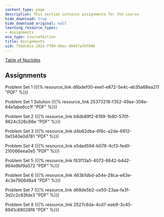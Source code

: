 ```yaml
---
content_type: page
description: This section contains assignments for the course.
hide_download: true
hide_download_original: null
learning_resource_types:
- Assignments
ocw_type: CourseSection
title: Assignments
uid: 75ddc6ce-282e-ff89-d8ac-49457a76f098
---
```


[Table of Nuclides](http://atom.kaeri.re.kr/)

Assignments
-----------

Problem Set 1 ({{% resource_link d6bdef00-eee1-e872-5e4c-eb35a68ea211 "PDF" %}})

Problem Set 1 Solution ({{% resource_link 25373218-f352-49ae-308e-64e1abe6cc1f "PDF" %}})

Problem Set 2 ({{% resource_link b6db89f2-6199-1b80-570f-9624c526c66e "PDF" %}})

Problem Set 3 ({{% resource_link d4b62dba-6f6c-a2de-6612-0e1340e0d781 "PDF" %}})

Problem Set 4 ({{% resource_link e5dad594-b076-4cf3-fed0-210066eea0e5 "PDF" %}})

Problem Set 5 ({{% resource_link f83f13a5-4073-8642-b4d2-964e9bf9a572 "PDF" %}})

Problem Set 6 ({{% resource_link 463b1dbd-a54e-28ca-e63e-4c3e7906d8a4 "PDF" %}})

Problem Set 7 ({{% resource_link d68de5b2-ce50-23aa-fa3f-3d2c2c83fde3 "PDF" %}})

Problem Set 8 ({{% resource_link 2527c6da-4cd7-eab9-3c45-6941c89028f6 "PDF" %}})
